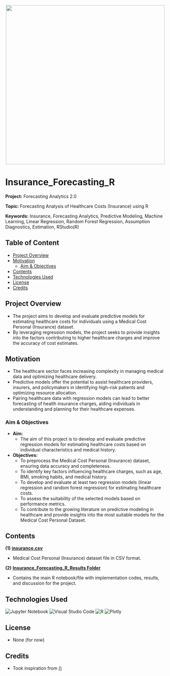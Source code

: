 
<p align="center">
    <img width="500" src="https://shorturl.at/glBO8">
</p>

# Insurance_Forecasting_R

**Project:** Forecasting Analytics 2.0

**Topic:** Forecasting Analysis of Healthcare Costs (Insurance) using R

**Keywords:** Insurance, Forecasting Analytics, Predictive Modeling, Machine Learning, Linear Regression, Random Forest Regression, Assumption Diagnostics, Estimation, RStudio(R)



## Table of Content
- [Project Overview](#Project-Overview)
- [Motivation](#Motivation)
	- [Aim & Objectives](#Aim--Objectives)
- [Contents](#Contents)
- [Technologies Used](#Technologies-Used)
- [License](#License)
- [Credits](#Credits)



## Project Overview
- The project aims to develop and evaluate predictive models for estimating healthcare costs for individuals using a Medical Cost Personal (Insurance) dataset.
- By leveraging regression models, the project seeks to provide insights into the factors contributing to higher healthcare charges and improve the accuracy of cost estimates.



## Motivation
- The healthcare sector faces increasing complexity in managing medical data and optimizing healthcare delivery.
- Predictive models offer the potential to assist healthcare providers, insurers, and policymakers in identifying high-risk patients and optimizing resource allocation.
- Pairing healthcare data with regression models can lead to better forecasting of health insurance charges, aiding individuals in understanding and planning for their healthcare expenses.



### Aim & Objectives
- **Aim:** 
	- The aim of this project is to develop and evaluate predictive regression models for estimating healthcare costs based on individual characteristics and medical history.
- **Objectives:** 
  	- To preprocess the Medical Cost Personal (Insurance) dataset, ensuring data accuracy and completeness.
	- To identify key factors influencing healthcare charges, such as age, BMI, smoking habits, and medical history.
	- To develop and evaluate at least two regression models (linear regression and random forest regression) for estimating healthcare costs.
	- To assess the suitability of the selected models based on performance metrics.
	- To contribute to the growing literature on predictive modeling in healthcare and provide insights into the most suitable models for the Medical Cost Personal Dataset.



## Contents
**(1)** [**insurance.csv**](https://github.com/jarrodtky/Insurance_Forecasting_R/blob/b8d8c6eee9ba4e268996872a4b44941ae46ea135/insurance.csv)
- Medical Cost Personal (Insurance) dataset file in CSV format.

**(2)** [**Insurance_Forecasting_R_Results Folder**](https://github.com/jarrodtky/Insurance_Forecasting_R/tree/b8d8c6eee9ba4e268996872a4b44941ae46ea135/Insurance_Forecasting_R_Results) 
- Contains the main R notebook/file with implementation codes, results, and discussion for the project.



## Technologies Used
<p </p>

![Jupyter Notebook](https://img.shields.io/badge/jupyter-%23FA0F00.svg?style=for-the-badge&logo=jupyter&logoColor=white)
![Visual Studio Code](https://img.shields.io/badge/Visual%20Studio%20Code-0078d7.svg?style=for-the-badge&logo=visual-studio-code&logoColor=white)
![R](https://img.shields.io/badge/r-%23276DC3.svg?style=for-the-badge&logo=r&logoColor=white)
![Plotly](https://img.shields.io/badge/Plotly-%233F4F75.svg?style=for-the-badge&logo=plotly&logoColor=white)

<p </p>



## License
- None (for now)



## Credits
- Took inspiration from [()](link)


